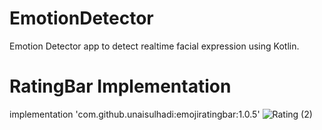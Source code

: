 # EmotionDetector
Emotion Detector app to detect realtime facial expression using Kotlin.

# RatingBar Implementation
implementation 'com.github.unaisulhadi:emojiratingbar:1.0.5'
![Rating (2)](https://github.com/kajendra10/EmotionDetector/assets/84381668/e4453a98-aca5-4604-b7c1-f0fe376272b9)
